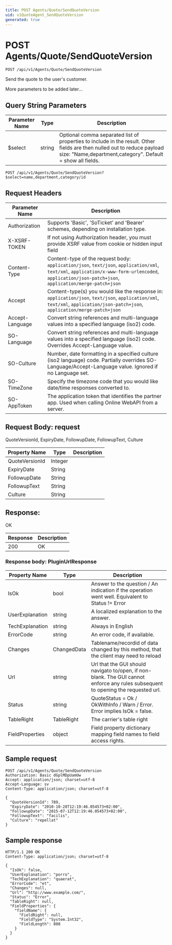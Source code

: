 ```yaml
---
title: POST Agents/Quote/SendQuoteVersion
uid: v1QuoteAgent_SendQuoteVersion
generated: true
---
```


# POST Agents/Quote/SendQuoteVersion

```http
POST /api/v1/Agents/Quote/SendQuoteVersion
```

Send the quote to the user's customer.


More parameters to be added later...






## Query String Parameters

| Parameter Name | Type |  Description |
|----------------|------|--------------|
| $select | string |  Optional comma separated list of properties to include in the result. Other fields are then nulled out to reduce payload size: "Name,department,category". Default = show all fields. |

```http
POST /api/v1/Agents/Quote/SendQuoteVersion?$select=name,department,category/id
```


## Request Headers

| Parameter Name | Description |
|----------------|-------------|
| Authorization  | Supports 'Basic', 'SoTicket' and 'Bearer' schemes, depending on installation type. |
| X-XSRF-TOKEN   | If not using Authorization header, you must provide XSRF value from cookie or hidden input field |
| Content-Type | Content-type of the request body: `application/json`, `text/json`, `application/xml`, `text/xml`, `application/x-www-form-urlencoded`, `application/json-patch+json`, `application/merge-patch+json` |
| Accept         | Content-type(s) you would like the response in: `application/json`, `text/json`, `application/xml`, `text/xml`, `application/json-patch+json`, `application/merge-patch+json` |
| Accept-Language | Convert string references and multi-language values into a specified language (iso2) code. |
| SO-Language | Convert string references and multi-language values into a specified language (iso2) code. Overrides Accept-Language value. |
| SO-Culture | Number, date formatting in a specified culture (iso2 language) code. Partially overrides SO-Language/Accept-Language value. Ignored if no Language set. |
| SO-TimeZone | Specify the timezone code that you would like date/time responses converted to. |
| SO-AppToken | The application token that identifies the partner app. Used when calling Online WebAPI from a server. |

## Request Body: request 

QuoteVersionId, ExpiryDate, FollowupDate, FollowupText, Culture 

| Property Name | Type |  Description |
|----------------|------|--------------|
| QuoteVersionId | Integer |  |
| ExpiryDate | String |  |
| FollowupDate | String |  |
| FollowupText | String |  |
| Culture | String |  |

## Response:

OK

| Response | Description |
|----------------|-------------|
| 200 | OK |

### Response body: PluginUrlResponse

| Property Name | Type |  Description |
|----------------|------|--------------|
| IsOk | bool | Answer to the question / An indication if the operation went well.  Equivalent to Status != Error |
| UserExplanation | string | A localized explanation to the answer. |
| TechExplanation | string | Always in English |
| ErrorCode | string | An error code, if available. |
| Changes | ChangedData | Tablename/recordid of data changed by this method, that the client may need to reload |
| Url | string | Url that the GUI should navigato to/open, if non-blank. The GUI cannot enforce any rules subsequent to opening the requested url. |
| Status | string | QuoteStatus = Ok / OkWithInfo / Warn / Error. Error implies IsOk = false. |
| TableRight | TableRight | The carrier's table right |
| FieldProperties | object | Field property dictionary mapping field names to field access rights. |

## Sample request

```http!
POST /api/v1/Agents/Quote/SendQuoteVersion
Authorization: Basic dGplMDpUamUw
Accept: application/json; charset=utf-8
Accept-Language: sv
Content-Type: application/json; charset=utf-8

{
  "QuoteVersionId": 789,
  "ExpiryDate": "2010-10-28T12:19:46.054573+02:00",
  "FollowupDate": "2015-07-12T12:19:46.054573+02:00",
  "FollowupText": "facilis",
  "Culture": "repellat"
}
```

## Sample response

```http_
HTTP/1.1 200 OK
Content-Type: application/json; charset=utf-8

{
  "IsOk": false,
  "UserExplanation": "porro",
  "TechExplanation": "quaerat",
  "ErrorCode": "et",
  "Changes": null,
  "Url": "http://www.example.com/",
  "Status": "Error",
  "TableRight": null,
  "FieldProperties": {
    "fieldName": {
      "FieldRight": null,
      "FieldType": "System.Int32",
      "FieldLength": 808
    }
  }
}
```
